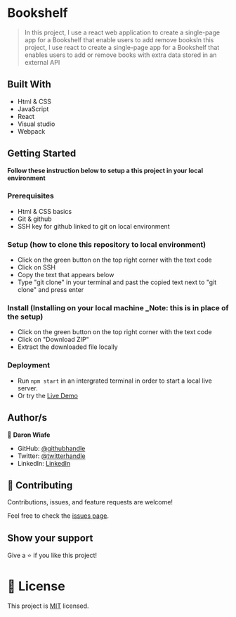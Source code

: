 # Bookshelf

> In this project, I use a react web application to create a single-page app for a Bookshelf that enable users to add remove booksIn this project, I use react to create a single-page app for a Bookshelf that enables users to add or remove books with extra data stored in an external API


## Built With

- Html & CSS
- JavaScript
- React
- Visual studio
- Webpack

## Getting Started

**Follow these instruction below to setup a this project in your local environment**

### Prerequisites

- Html & CSS basics
- Git & github
- SSH key for github linked to git on local environment

### Setup (how to clone this repository to local environment)

- Click on the green button on the top right corner with the text code
- Click on SSH
- Copy the text that appears below 
- Type "git clone" in your terminal and past the copied text next to "git clone" and press enter

### Install (Installing on your local machine _Note: this is in place of the setup)

- Click on the green button on the top right corner with the text code
- Click on "Download ZIP"
- Extract the downloaded file locally

### Deployment

- Run `npm start` in an intergrated terminal in order to start a local live server.
- Or try the [Live Demo](https://bookshelf976.netlify.app/)


## Author/s

👤 **Daron Wiafe**

- GitHub: [@githubhandle](https://github.com/Daron976)
- Twitter: [@twitterhandle](https://twitter.com/WiafeDaron)
- LinkedIn: [LinkedIn](https://www.linkedin.com/in/daron-wiafe-1b88141a6/)

## 🤝 Contributing

Contributions, issues, and feature requests are welcome!

Feel free to check the [issues page](https://github.com/Daron976/Bookshelf/issues). 

## Show your support

Give a ⭐️ if you like this project!

    
# 📝 License

This project is [MIT](./LICENSE) licensed.
